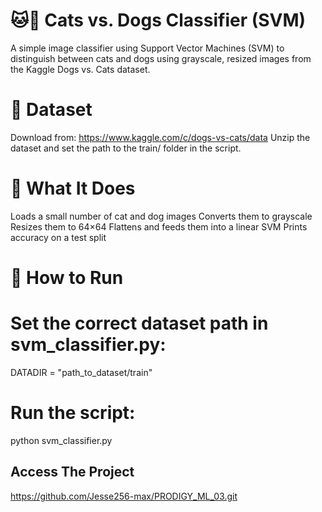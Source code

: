 # 🐱🐶 Cats vs. Dogs Classifier (SVM)
A simple image classifier using Support Vector Machines (SVM) to distinguish between cats and dogs using grayscale, resized images from the Kaggle Dogs vs. Cats dataset.

# 📁 Dataset
Download from: https://www.kaggle.com/c/dogs-vs-cats/data
Unzip the dataset and set the path to the train/ folder in the script.

# 🧠 What It Does
Loads a small number of cat and dog images
Converts them to grayscale
Resizes them to 64×64
Flattens and feeds them into a linear SVM
Prints accuracy on a test split

# 🚀 How to Run
# Set the correct dataset path in svm_classifier.py:
DATADIR = "path_to_dataset/train"

# Run the script:
python svm_classifier.py

## Access The Project 
https://github.com/Jesse256-max/PRODIGY_ML_03.git
